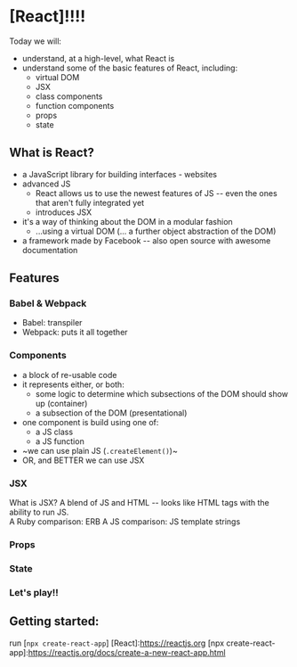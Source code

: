 # [React]!!!!
Today we will:
- understand, at a high-level, what React is
- understand some of the basic features of React, including:
  - virtual DOM
  - JSX
  - class components
  - function components
  - props
  - state

## What is React?
  - a JavaScript library for building interfaces - websites
  - advanced JS
    - React allows us to use the newest features of JS -- even the ones that aren't fully integrated yet
    - introduces JSX
  - it's a way of thinking about the DOM in a modular fashion
    - ...using a virtual DOM (... a further object abstraction of the DOM)
  - a framework made by Facebook -- also open source with awesome documentation

## Features

### Babel & Webpack

  - Babel: transpiler
  - Webpack: puts it all together

### Components

  - a block of re-usable code
  - it represents either, or both:
    - some logic to determine which subsections of the DOM should show up (container)
    - a subsection of the DOM (presentational)
  - one component is build using one of:
    - a JS class
    - a JS function
  - ~we can use plain JS (`.createElement()`)~
  - OR, and BETTER we can use JSX

### JSX
What is JSX?
A blend of JS and HTML -- looks like HTML tags with the ability to run JS.  
A Ruby comparison: ERB
A JS comparison: JS template strings

### Props

### State

### Let's play!!
## Getting started:
  run [`npx create-react-app`]
[React]:https://reactjs.org
[npx create-react-app]:https://reactjs.org/docs/create-a-new-react-app.html
